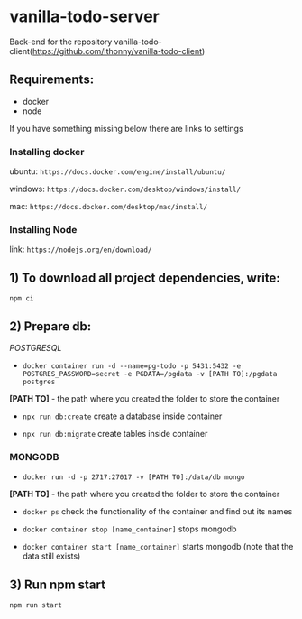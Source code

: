 # vanilla-todo-server
Back-end for the repository vanilla-todo-client(https://github.com/lthonny/vanilla-todo-client)

## Requirements: 
  - docker
  - node

If you have something missing below there are links to settings

### Installing docker

ubuntu: `https://docs.docker.com/engine/install/ubuntu/`

windows: `https://docs.docker.com/desktop/windows/install/`

mac: `https://docs.docker.com/desktop/mac/install/`

### Installing Node

link: `https://nodejs.org/en/download/`

## 1) To download all project dependencies, write:
  
  `npm ci`

## 2) Prepare db:

*POSTGRESQL*

   - `docker container run -d --name=pg-todo -p 5431:5432 -e POSTGRES_PASSWORD=secret -e PGDATA=/pgdata -v [PATH TO]:/pgdata postgres`
 
   **[PATH TO]** - the path where you created the folder to store the container

   - `npx run db:create` create a database inside container

   - `npx run db:migrate` create tables inside container

### MONGODB
    
   - `docker run -d -p 2717:27017 -v [PATH TO]:/data/db mongo`
    
  **[PATH TO]** - the path where you created the folder to store the container
    
   - `docker ps` check the functionality of the container and find out its names
    
   - `docker container stop [name_container]` stops mongodb
    
   - `docker container start [name_container]` starts mongodb (note that the data still exists)
 
## 3) Run npm start

  `npm run start`
